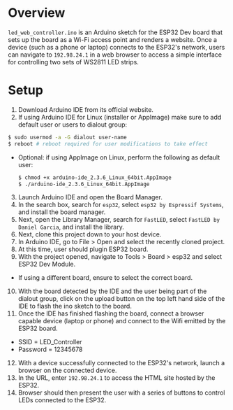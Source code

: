 # Overview

`led_web_controller.ino` is an Arduino sketch for the ESP32 Dev board that sets up the board as a Wi-Fi access point and renders a website. Once a device (such as a phone or laptop) connects to the ESP32's network, users can navigate to `192.98.24.1` in a web browser to access a simple interface for controlling two sets of WS2811 LED strips.

# Setup

1. Download Arduino IDE from its official website.
2. If using Arduino IDE for Linux (installer or AppImage) make sure to add default user or users to dialout group:
  ```sh
  $ sudo usermod -a -G dialout user-name
  $ reboot # reboot required for user modifications to take effect
  ```

  * Optional: if using AppImage on Linux, perform the following as default user:
    ```sh
    $ chmod +x arduino-ide_2.3.6_Linux_64bit.AppImage
    $ ./arduino-ide_2.3.6_Linux_64bit.AppImage
    ```

3. Launch Arduino IDE and open the Board Manager.
4. In the search box, search for `esp32`, select `esp32 by Espressif Systems`, and install the board manager.
5. Next, open the Library Manager, search for `FastLED`, select `FastLED by Daniel Garcia`, and install the library.
6. Next, clone this project down to your host device.
7. In Arduino IDE, go to File > Open and select the recently cloned project.
8. At this time, user should plugin ESP32 board.
9. With the project opened, navigate to Tools > Board > esp32 and select ESP32 Dev Module.
  * If using a different board, ensure to select the correct board.
10. With the board detected by the IDE and the user being part of the dialout group, click on the upload button on the top left hand side of the IDE to flash the ino sketch to the board.
11. Once the IDE has finished flashing the board, connect a browser capable device (laptop or phone) and connect to the Wifi emitted by the ESP32 board.
  * SSID = LED_Controller
  * Password = 12345678
12. With a device successfully connected to the ESP32's network, launch a browser on the connected device.
13. In the URL, enter `192.98.24.1` to access the HTML site hosted by the ESP32.
14. Browser should then present the user with a series of buttons to control LEDs connected to the ESP32.